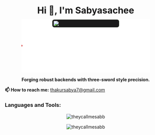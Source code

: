 <!-- 👋 Main Heading -->
<h1 align="center" style="margin-bottom: 0; padding-bottom: 0; border: none;">Hi 👋, I'm Sabyasachee</h1>

<!-- 🌀 AKA LUFFY SVG with GIF overlayed -->
<div style="position: relative; display: flex; justify-content: center; align-items: center; margin-top: 10px;">
  <img src="zoro-foxfire.svg" alt="AKA LUFFY Animation" width="400"/>
  <img src="https://media.tenor.com/Rovwo0FE-KwAAAAi/one-piece-onepiece.gif" width="200"
       style="position: absolute; top: 0; border: 2px solid #F1FAEE; border-radius: 8px; background: #1a1a1a; padding: 4px;" />
</div>

<!-- 💬 Description -->
<p align="center">
  <strong>Forging robust backends with three-sword style precision.</strong>
</p>

<!-- 📫 Contact -->
<p><strong>📫 How to reach me:</strong> <a href="mailto:thakursabya7@gmail.com">thakursabya7@gmail.com</a></p>

<!-- 🛠️ Languages and Tools -->
<h3 align="left">Languages and Tools:</h3>
<p align="left">
  <!-- [unchanged icons list] -->
</p>

<!-- 🧠 GitHub Stats -->
<p align="center">
  <img align="center" src="https://github-readme-stats.vercel.app/api/top-langs?username=theycallmesabb&show_icons=true&locale=en&layout=compact" alt="theycallmesabb" />
</p>

<p align="center">
  <img align="center" src="https://github-readme-streak-stats.herokuapp.com/?user=theycallmesabb&" alt="theycallmesabb" />
</p>
